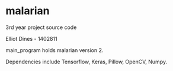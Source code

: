 # malarian
3rd year project source code

Elliot Dines - 1402811

main_program holds malarian version 2. 

Dependencies include Tensorflow, Keras, Pillow, OpenCV, Numpy.
